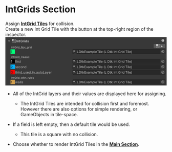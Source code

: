 # IntGrids Section

Assign [**IntGrid Tiles**](../Topics/topic_IntGridTile.md) for collision.    
Create a new Int Grid Tile with the button at the top-right region of the inspector. 
![Section](../../images/img_Unity_Section_IntGrids.png)


- All of the IntGrid layers and their values are displayed here for assigning.
  - The IntGrid Tiles are intended for collision first and foremost.  
    However there are also options for simple rendering, or GameObjects in tile-space.

- If a field is left empty, then a default tile would be used.
  - This tile is a square with no collision.

- Choose whether to render IntGrid Tiles in the [**Main Section**](topic_Section_Main.md).